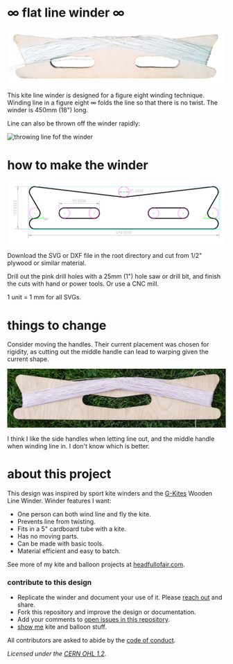 # ∞ flat line winder ∞
![18" winder with string](images/string.png) 

This kite line winder is designed for a figure eight winding technique. Winding line in a figure eight ∞ folds the line so that there is no twist. The winder is 450mm (18") long. 

Line can also be thrown off the winder rapidly:

![throwing line fof the winder](images/winder-sm.gif)

# how to make the winder

![winder2-sm.svg](images/winder2-sm.svg)

Download the SVG or DXF file in the root directory and cut from 1/2" plywood or similar material.

 Drill out the pink drill holes with a 25mm (1") hole saw or drill bit, and finish the cuts with hand or power tools. Or use a CNC mill.

1 unit = 1 mm for all SVGs.

# things to change

Consider moving the handles. Their current placement was chosen for rigidity, as cutting out the middle handle can lead to warping given the current shape. 

![winder2-sm.svg](images/middle-handle-winder.jpg)

I think I like the side handles when letting line out, and the middle handle when winding line in. I don't know which is better.

# about this project

This design was inspired by sport kite winders and the [G-Kites](https://www.gkites.com/store/) Wooden Line Winder. Winder features I want:

* One person can both wind line and fly the kite.
* Prevents line from twisting.
* Fits in a 5" cardboard tube with a kite.
* Has no moving parts.
* Can be made with basic tools.
* Material efficient and easy to batch.

See more of my kite and balloon projects at [headfullofair.com](https://headfullofair.com).

### contribute to this design

* Replicate the winder and document your use of it. Please [reach out](https://headfullofair.com/contact) and share.
* Fork this repository and improve the design or documentation.
* Add your comments to [open issues in this repository](/issues).
* [show me](https://headfullofair.com/contact) kite and balloon stuff.

All contributors are asked to abide by the [code of conduct](codeofconduct.md).

*Licensed under the [CERN OHL 1.2](LICENSE.md)*.

